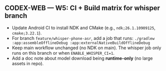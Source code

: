 ## CODEX-WEB — W5: CI + Build matrix for whisper branch

- Update Android CI to install NDK and CMake (e.g., `ndk;26.1.10909125`, `cmake;3.22.1`).
- For branch `feature/whisper-phone-asr`, add a job that runs:
  `./gradlew :app:assembleOfflineDebug :app:externalNativeBuildOfflineDebug`
- Keep main workflow unchanged (no NDK on main). The whisper job only runs on this branch or when `ENABLE_WHISPER_CI=1`.
- Add a doc note about model download being **runtime-only** (no large assets in repo).
